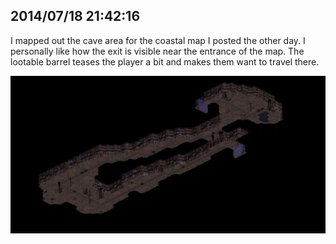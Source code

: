 ## 2014/07/18 21:42:16

I mapped out the cave area for the coastal map I posted the other day. I personally like how the exit is visible near the entrance of the map. The lootable barrel teases the player a bit and makes them want to travel there.

[![coast cave map alpha](images/thumb_coast_cave.jpg)](images/coast_cave.jpg)
